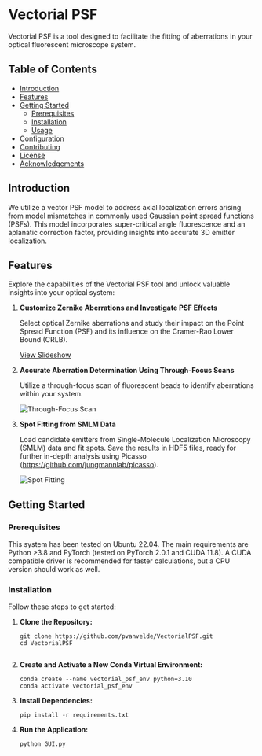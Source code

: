 # Vectorial PSF

Vectorial PSF is a tool designed to facilitate the fitting of aberrations in your optical fluorescent microscope system.


## Table of Contents

- [Introduction](#introduction)
- [Features](#features)
- [Getting Started](#getting-started)
  - [Prerequisites](#prerequisites)
  - [Installation](#installation)
  - [Usage](#usage)
- [Configuration](#configuration)
- [Contributing](#contributing)
- [License](#license)
- [Acknowledgements](#acknowledgements)

## Introduction
We utilize a vector PSF model to address axial localization errors arising from model mismatches in commonly used Gaussian point spread functions (PSFs). This model incorporates super-critical angle fluorescence and an aplanatic correction factor, providing insights into accurate 3D emitter localization.

## Features

Explore the capabilities of the Vectorial PSF tool and unlock valuable insights into your optical system:

1. **Customize Zernike Aberrations and Investigate PSF Effects**

   Select optical Zernike aberrations and study their impact on the Point Spread Function (PSF) and its influence on the Cramer-Rao Lower Bound (CRLB). 

   [View Slideshow](https://imgur.com/a/0HlrptA)

2. **Accurate Aberration Determination Using Through-Focus Scans**

   Utilize a through-focus scan of fluorescent beads to identify aberrations within your system.

   ![Through-Focus Scan](https://imgur.com/a/WzoDf6G)

3. **Spot Fitting from SMLM Data**

   Load candidate emitters from Single-Molecule Localization Microscopy (SMLM) data and fit spots. Save the results in HDF5 files, ready for further in-depth analysis using Picasso (https://github.com/jungmannlab/picasso).

   ![Spot Fitting](https://imgur.com/a/qTn27H8)



## Getting Started

### Prerequisites

This system has been tested on Ubuntu 22.04. The main requirements are Python >3.8 and PyTorch (tested on PyTorch 2.0.1 and CUDA 11.8). A CUDA compatible driver is recommended for faster calculations, but a CPU version should work as well.

### Installation

Follow these steps to get started:

1. **Clone the Repository:**
   ```shell
   git clone https://github.com/pvanvelde/VectorialPSF.git
   cd VectorialPSF
 
2. **Create and Activate a New Conda Virtual Environment:**
   ```shell
   conda create --name vectorial_psf_env python=3.10
   conda activate vectorial_psf_env

3. **Install Dependencies:**
   ```shell
   pip install -r requirements.txt

4. **Run the Application:**
   ```shell
   python GUI.py
   


